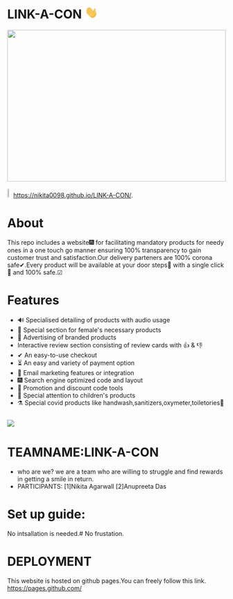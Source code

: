 # LINK-A-CON <img src="https://raw.githubusercontent.com/ABSphreak/ABSphreak/master/gifs/Hi.gif" width="30px">

<img width="100%" height="350" src="https://www.pinclipart.com/picdir/middle/395-3957770_3582869de9a2412793e6-online-shopping-icon-png-clipart.png"> 

<img height="2%" width="2%" src="https://icon-library.com/images/web-link-icon-png/web-link-icon-png-26.jpg">  https://nikita0098.github.io/LINK-A-CON/.

# About

This repo includes a website🎆 for facilitating mandatory products for needy ones in a one touch go manner ensuring 100% transparency to gain customer trust and satisfaction.Our delivery parteners are 100% corona safe✔.Every product will be available at your door steps👣 with a single click 📱 and 100% safe.☑
<br>


# Features
- 🔊 Specialised detailing of products with audio usage
- 👩 Special section for female's necessary products
- 🤳 Advertising of branded products
- Interactive review section consisting of review cards with 👍 & 👎
- ✔ An easy-to-use checkout
- ⏳ An easy and variety of payment option 
- 📩 Email marketing features or integration
- 🎆 Search engine optimized code and layout
- 🎁 Promotion and discount code tools
- 👶 Special attention to children's products
- ⚗ Special covid products like handwash,sanitizers,oxymeter,toiletories💉
<br>

<img src="https://png2.cleanpng.com/sh/6a01f1c2e6c0115c959e02653df69725/L0KzQYm3VcA5N6R2j5H0aYP2gLBuTfdzaaFtgdU2ZHX2ebj1TgNpd6F1gdDwLUXkdoO3V8E1PGhnTdM6LkGzQ4WBU8cyOWY3Tao6MEm5RIOCU8cveJ9s/kisspng-graphic-design-shopping-5af2071447b5a1.1034837115258109642937.png">

# TEAMNAME:LINK-A-CON

- who are we?
  we are a team who are willing to struggle and find rewards in getting a smile in return.
- PARTICIPANTS:
  [1]Nikita Agarwall
  [2]Anupreeta Das


# Set up guide:

No intsallation is needed.# No frustation.

# DEPLOYMENT


This website is hosted on github pages.You can freely follow this link.
https://pages.github.com/


